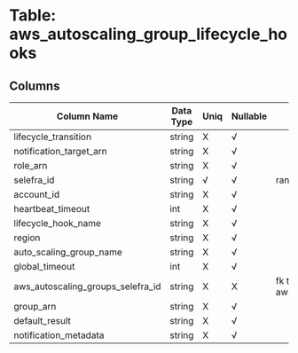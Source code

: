 # Table: aws_autoscaling_group_lifecycle_hooks

## Columns 

|  Column Name   |  Data Type  | Uniq | Nullable | Description | 
|  ----  | ----  | ----  | ----  | ---- | 
| lifecycle_transition | string | X | √ |  | 
| notification_target_arn | string | X | √ |  | 
| role_arn | string | X | √ |  | 
| selefra_id | string | √ | √ | random id | 
| account_id | string | X | √ |  | 
| heartbeat_timeout | int | X | √ |  | 
| lifecycle_hook_name | string | X | √ |  | 
| region | string | X | √ |  | 
| auto_scaling_group_name | string | X | √ |  | 
| global_timeout | int | X | √ |  | 
| aws_autoscaling_groups_selefra_id | string | X | X | fk to aws_autoscaling_groups.selefra_id | 
| group_arn | string | X | √ |  | 
| default_result | string | X | √ |  | 
| notification_metadata | string | X | √ |  | 


